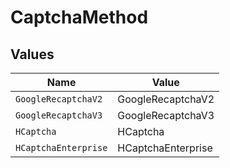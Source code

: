 # CaptchaMethod


## Values

| Name                 | Value                |
| -------------------- | -------------------- |
| `GoogleRecaptchaV2`  | GoogleRecaptchaV2    |
| `GoogleRecaptchaV3`  | GoogleRecaptchaV3    |
| `HCaptcha`           | HCaptcha             |
| `HCaptchaEnterprise` | HCaptchaEnterprise   |